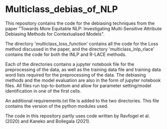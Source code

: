 # Multiclass_debias_of_NLP
This repository contains the code for the debiasing techniques from the paper "Towards More Equitable NLP: Investigating Multi-Sensitive
Attribute Debiasing Methods for Contextualised Models".

The directory 'multiclass_loss_function' contains all the code for the Loss method discussed in the paper, and the directory 'multiclass_inlp_rlace' contains the code 
for both the INLP and R-LACE methods.

Each of the directories contains a jupyter notebook file for the preprocessing of the data, as well as the training data file and training data word lists required for the
preprocessing of the data. The debiasing methods and the model evaluation are also in the form of jupyter notebook files. All files run top-to-bottom and allow for
parameter setting/model identification in one of the first cells.

An additional requirements.txt file is added to the two directories. This file contains the version of the python modules used.

The code in this repository partly uses code written by Ravfogel et al. (2020) and Kaneko and Bollegala (2021).
